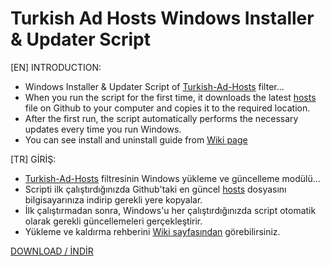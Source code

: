 # Turkish Ad Hosts Windows Installer & Updater Script  
  
[EN] INTRODUCTION:  
- Windows Installer & Updater Script of [Turkish-Ad-Hosts](https://github.com/symbuzzer/Turkish-Ad-Hosts) filter...  
- When you run the script for the first time, it downloads the latest [hosts](https://github.com/symbuzzer/Turkish-Ad-Hosts/blob/main/hosts) file on Github to your computer and copies it to the required location.  
- After the first run, the script automatically performs the necessary updates every time you run Windows.  
- You can see install and uninstall guide from [Wiki page](https://github.com/symbuzzer/Turkish-Ad-Hosts/wiki)  
  
[TR] GİRİŞ:  
- [Turkish-Ad-Hosts](https://github.com/symbuzzer/Turkish-Ad-Hosts) filtresinin Windows yükleme ve güncelleme modülü...  
- Scripti ilk çalıştırdığınızda Github'taki en güncel [hosts](https://github.com/symbuzzer/Turkish-Ad-Hosts/blob/main/hosts) dosyasını bilgisayarınıza indirip gerekli yere kopyalar.  
- İlk çalıştırmadan sonra, Windows'u her çalıştırdığınızda script otomatik olarak gerekli güncellemeleri gerçekleştirir.  
- Yükleme ve kaldırma rehberini [Wiki sayfasından](https://github.com/symbuzzer/Turkish-Ad-Hosts/wiki) görebilirsiniz.
  
[DOWNLOAD / İNDİR](https://github.com/symbuzzer/Turkish-Ad-Hosts/releases)
